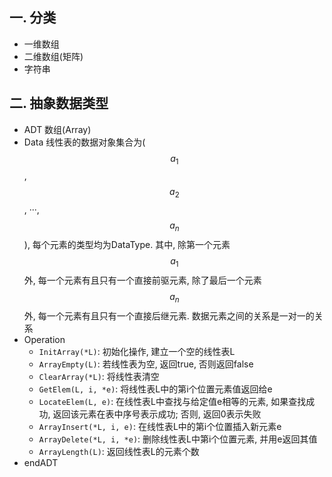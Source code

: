 ## 一. 分类
- 一维数组
- 二维数组(矩阵)
- 字符串

## 二. 抽象数据类型
- ADT 数组(Array)  
- Data
线性表的数据对象集合为($$ a_1 $$, $$ a_2 $$, ···, $$ a_n $$), 每个元素的类型均为DataType. 其中, 除第一个元素$$ a_1 $$外, 每一个元素有且只有一个直接前驱元素, 除了最后一个元素$$ a_n $$外, 每一个元素有且只有一个直接后继元素. 数据元素之间的关系是一对一的关系
 - Operation
    - `InitArray(*L)`: 初始化操作, 建立一个空的线性表L
    - `ArrayEmpty(L)`: 若线性表为空, 返回true, 否则返回false
    - `ClearArray(*L)`: 将线性表清空
    - `GetElem(L, i, *e)`: 将线性表L中的第i个位置元素值返回给e
    - `LocateElem(L, e)`: 在线性表L中查找与给定值e相等的元素, 如果查找成功, 返回该元素在表中序号表示成功; 否则, 返回0表示失败
    - `ArrayInsert(*L, i, e)`: 在线性表L中的第i个位置插入新元素e
    - `ArrayDelete(*L, i, *e)`: 删除线性表L中第i个位置元素, 并用e返回其值
    - `ArrayLength(L)`: 返回线性表L的元素个数
- endADT